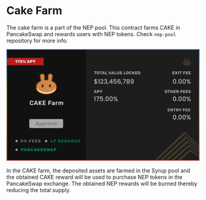 # Cake Farm

The cake farm is a part of the NEP pool. This contract farms CAKE in PancakeSwap and rewards users with NEP tokens. Check `nep-pool` repository for more info.

![Cake Farming](images/cake-farming.png)

In the CAKE farm, the deposited assets are farmed in the Syrup pool and the obtained CAKE reward will be used to purchase NEP tokens in the PancakeSwap exchange. The obtained NEP rewards will be burned thereby reducing the total supply.
